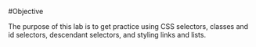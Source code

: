 #Objective

The purpose of this lab is to get practice using CSS selectors, classes and id selectors, descendant selectors, and styling links and lists.
